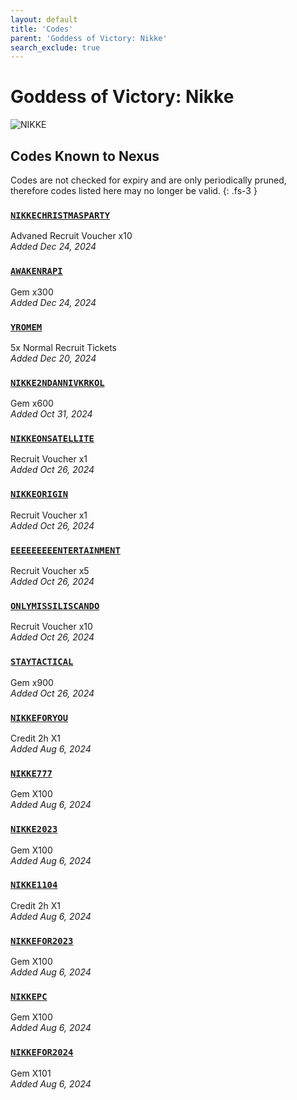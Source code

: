 ```yaml
---
layout: default
title: 'Codes'
parent: 'Goddess of Victory: Nikke'
search_exclude: true
---
```


# Goddess of Victory: Nikke

![NIKKE](https://cdn.discordapp.com/emojis/1323743264632995982.png)

## Codes Known to Nexus

Codes are not checked for expiry and are only periodically pruned, therefore codes listed here may no longer be valid.
{: .fs-3 }

### [`NIKKECHRISTMASPARTY`](https://nexus-codes.app/copy/?code=NIKKECHRISTMASPARTY)

Advaned Recruit Voucher x10<br />*Added Dec 24, 2024*

### [`AWAKENRAPI`](https://nexus-codes.app/copy/?code=AWAKENRAPI)

Gem x300<br />*Added Dec 24, 2024*

### [`YROMEM`](https://nexus-codes.app/copy/?code=YROMEM)

5x Normal Recruit Tickets<br />*Added Dec 20, 2024*

### [`NIKKE2NDANNIVKRKOL`](https://nexus-codes.app/copy/?code=NIKKE2NDANNIVKRKOL)

Gem x600<br />*Added Oct 31, 2024*

### [`NIKKEONSATELLITE`](https://nexus-codes.app/copy/?code=NIKKEONSATELLITE)

Recruit Voucher x1<br />*Added Oct 26, 2024*

### [`NIKKEORIGIN`](https://nexus-codes.app/copy/?code=NIKKEORIGIN)

Recruit Voucher x1<br />*Added Oct 26, 2024*

### [`EEEEEEEEENTERTAINMENT`](https://nexus-codes.app/copy/?code=EEEEEEEEENTERTAINMENT)

Recruit Voucher x5<br />*Added Oct 26, 2024*

### [`ONLYMISSILISCANDO`](https://nexus-codes.app/copy/?code=ONLYMISSILISCANDO)

Recruit Voucher x10<br />*Added Oct 26, 2024*

### [`STAYTACTICAL`](https://nexus-codes.app/copy/?code=STAYTACTICAL)

Gem x900<br />*Added Oct 26, 2024*

### [`NIKKEFORYOU`](https://nexus-codes.app/copy/?code=NIKKEFORYOU)

Credit 2h X1<br />*Added Aug 6, 2024*

### [`NIKKE777`](https://nexus-codes.app/copy/?code=NIKKE777)

Gem X100<br />*Added Aug 6, 2024*

### [`NIKKE2023`](https://nexus-codes.app/copy/?code=NIKKE2023)

Gem X100<br />*Added Aug 6, 2024*

### [`NIKKE1104`](https://nexus-codes.app/copy/?code=NIKKE1104)

Credit 2h X1<br />*Added Aug 6, 2024*

### [`NIKKEFOR2023`](https://nexus-codes.app/copy/?code=NIKKEFOR2023)

Gem X100<br />*Added Aug 6, 2024*

### [`NIKKEPC`](https://nexus-codes.app/copy/?code=NIKKEPC)

Gem X100<br />*Added Aug 6, 2024*

### [`NIKKEFOR2024`](https://nexus-codes.app/copy/?code=NIKKEFOR2024)

Gem X101<br />*Added Aug 6, 2024*